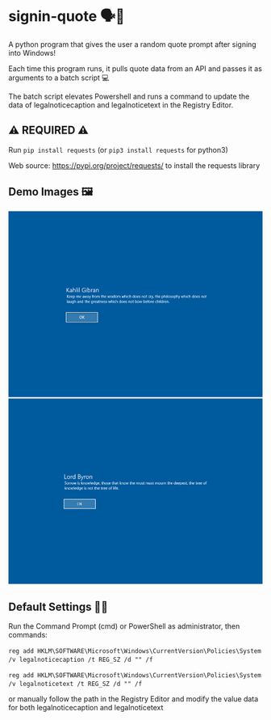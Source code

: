 # signin-quote 🗣️📖

A python program that gives the user a random quote prompt after signing into Windows!


Each time this program runs, it pulls quote data from an API and passes it as arguments to a batch script 💻

The batch script elevates Powershell and runs a command to update the data of legalnoticecaption and legalnoticetext in the Registry Editor. 

## ⚠️ REQUIRED ⚠️
Run `pip install requests` (or `pip3 install requests` for python3) 

Web source: https://pypi.org/project/requests/ to install the requests library

## Demo Images 🖼️

<p align = center>
   <img src="images/quote1.png" height=auto width="750">
   <img src="images/quote2.png" height=auto width="750">
</p>

## Default Settings 🧑‍🔧
Run the Command Prompt (cmd) or PowerShell as administrator, then commands:

`reg add HKLM\SOFTWARE\Microsoft\Windows\CurrentVersion\Policies\System /v legalnoticecaption /t REG_SZ /d "" /f`

`reg add HKLM\SOFTWARE\Microsoft\Windows\CurrentVersion\Policies\System /v legalnoticetext /t REG_SZ /d "" /f`

or manually follow the path in the Registry Editor and modify the value data for both legalnoticecaption and legalnoticetext
